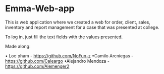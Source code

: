 # Emma-Web-app

This is web application where we created a web for order, client, sales, inventory and report management for a case that was presented at college.

To log in, just fill the text fields with the values presented.

Made along:

• Loc pham - https://github.com/NoFun-z
•Camilo Arcniegas - https://github.com/Caleargo
•Alejandro Mendoza - https://github.com/Alemenger2
